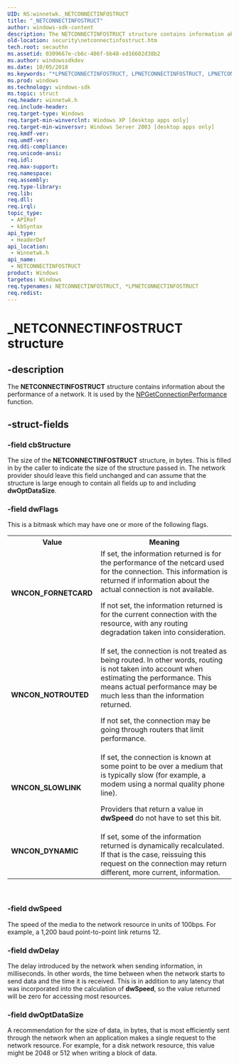 ```yaml
---
UID: NS:winnetwk._NETCONNECTINFOSTRUCT
title: "_NETCONNECTINFOSTRUCT"
author: windows-sdk-content
description: The NETCONNECTINFOSTRUCT structure contains information about the performance of a network. It is used by the NPGetConnectionPerformance function.
old-location: security\netconnectinfostruct.htm
tech.root: secauthn
ms.assetid: 0309667e-cb6c-406f-bb48-ed16602d38b2
ms.author: windowssdkdev
ms.date: 10/05/2018
ms.keywords: "*LPNETCONNECTINFOSTRUCT, LPNETCONNECTINFOSTRUCT, LPNETCONNECTINFOSTRUCT structure pointer [Security], NETCONNECTINFOSTRUCT, NETCONNECTINFOSTRUCT structure [Security], WNCON_DYNAMIC, WNCON_FORNETCARD, WNCON_NOTROUTED, WNCON_SLOWLINK, _NETCONNECTINFOSTRUCT, _mnp_netconnectinfostruct, security.netconnectinfostruct, winnetwk/LPNETCONNECTINFOSTRUCT, winnetwk/NETCONNECTINFOSTRUCT"
ms.prod: windows
ms.technology: windows-sdk
ms.topic: struct
req.header: winnetwk.h
req.include-header: 
req.target-type: Windows
req.target-min-winverclnt: Windows XP [desktop apps only]
req.target-min-winversvr: Windows Server 2003 [desktop apps only]
req.kmdf-ver: 
req.umdf-ver: 
req.ddi-compliance: 
req.unicode-ansi: 
req.idl: 
req.max-support: 
req.namespace: 
req.assembly: 
req.type-library: 
req.lib: 
req.dll: 
req.irql: 
topic_type:
 - APIRef
 - kbSyntax
api_type:
 - HeaderDef
api_location:
 - Winnetwk.h
api_name:
 - NETCONNECTINFOSTRUCT
product: Windows
targetos: Windows
req.typenames: NETCONNECTINFOSTRUCT, *LPNETCONNECTINFOSTRUCT
req.redist: 
---
```


# _NETCONNECTINFOSTRUCT structure


## -description


The <b>NETCONNECTINFOSTRUCT</b> structure contains information about the performance of a network. It is used by the 
<a href="https://msdn.microsoft.com/8ab9fa3b-50f4-492d-a352-8e215b2d62c1">NPGetConnectionPerformance</a> function.


## -struct-fields




### -field cbStructure

The size of the <b>NETCONNECTINFOSTRUCT</b> structure, in bytes. This is filled in by the caller to indicate the size of the structure passed in. The network provider should leave this field unchanged and can assume that the structure is large enough to contain all fields up to and including <b>dwOptDataSize</b>.


### -field dwFlags

This is a bitmask which may have one or more of the following flags.

<table>
<tr>
<th>Value</th>
<th>Meaning</th>
</tr>
<tr>
<td width="40%"><a id="WNCON_FORNETCARD"></a><a id="wncon_fornetcard"></a><dl>
<dt><b>WNCON_FORNETCARD</b></dt>
</dl>
</td>
<td width="60%">
If set, the information returned is for the performance of the netcard used for the connection. This information is returned if information about the actual connection is not available. 




If not set, the information returned is for the current connection with the resource, with any routing degradation taken into consideration.

</td>
</tr>
<tr>
<td width="40%"><a id="WNCON_NOTROUTED"></a><a id="wncon_notrouted"></a><dl>
<dt><b>WNCON_NOTROUTED</b></dt>
</dl>
</td>
<td width="60%">
If set, the connection is not treated as being routed. In other words, routing is not taken into account when estimating the performance. This means actual performance may be much less than the information returned. 




If not set, the connection may be going through routers that limit performance.

</td>
</tr>
<tr>
<td width="40%"><a id="WNCON_SLOWLINK"></a><a id="wncon_slowlink"></a><dl>
<dt><b>WNCON_SLOWLINK</b></dt>
</dl>
</td>
<td width="60%">
If set, the connection is known at some point to be over a medium that is typically slow (for example, a modem using a normal quality phone line). 




Providers that return a value in <b>dwSpeed</b> do not have to set this bit.

</td>
</tr>
<tr>
<td width="40%"><a id="WNCON_DYNAMIC"></a><a id="wncon_dynamic"></a><dl>
<dt><b>WNCON_DYNAMIC</b></dt>
</dl>
</td>
<td width="60%">
If set, some of the information returned is dynamically recalculated. If that is the case, reissuing this request on the connection may return different, more current, information.

</td>
</tr>
</table>
 


### -field dwSpeed

The speed of the media to the network resource in units of 100bps. For example, a 1,200 baud point-to-point link returns 12.


### -field dwDelay

The delay introduced by the network when sending information, in milliseconds. In other words, the time between when the network starts to send data and the time it is received. This is in addition to any latency that was incorporated into the calculation of <b>dwSpeed</b>, so the value returned will be zero for accessing most resources.


### -field dwOptDataSize

A recommendation for the size of data, in bytes, that is most efficiently sent through the network when an application makes a single request to the network resource. For example, for a disk network resource, this value might be 2048 or 512 when writing a block of data.

